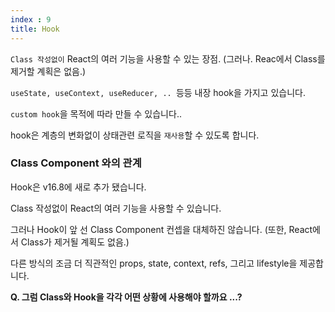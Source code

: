 ```yaml
---
index : 9
title: Hook
---
```




`Class 작성없이` React의 여러 기능을 사용할 수 있는 장점. (그러나. Reac에서 Class를 제거할 계획은 없음.)

`useState, useContext, useReducer, .. `등등 내장 hook을 가지고 있습니다.

`custom hook`을 목적에 따라 만들 수 있습니다..

hook은 계층의 변화없이 상태관련 로직을 `재사용`할 수 있도록 합니다.



### Class Component 와의 관계

Hook은 v16.8에 새로 추가 됐습니다.

Class 작성없이 React의 여러 기능을 사용할 수 있습니다.

그러나 Hook이 앞 선 Class Component 컨셉을 대체하진 않습니다. (또한, React에서 Class가 제거될 계획도 없음.)

다른 방식의 조금 더 직관적인 props, state, context, refs, 그리고 lifestyle을 제공합니다.



**Q. 그럼 Class와 Hook을 각각 어떤 상황에 사용해야 할까요 ...?**

